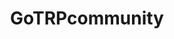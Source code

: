 ---
title: GoTRPcommunity
crosslinks:
- GameofThronesRP
- Serendipity
- gotrptinfoil
- IronThronePowers
---